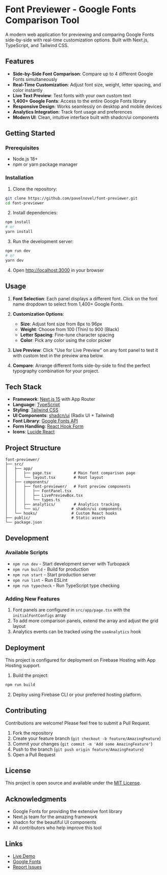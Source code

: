 # Font Previewer - Google Fonts Comparison Tool

A modern web application for previewing and comparing Google Fonts side-by-side with real-time customization options. Built with Next.js, TypeScript, and Tailwind CSS.

## Features

- **Side-by-Side Font Comparison**: Compare up to 4 different Google Fonts simultaneously
- **Real-Time Customization**: Adjust font size, weight, letter spacing, and color instantly
- **Live Text Preview**: Test fonts with your own custom text
- **1,400+ Google Fonts**: Access to the entire Google Fonts library
- **Responsive Design**: Works seamlessly on desktop and mobile devices
- **Analytics Integration**: Track font usage and preferences
- **Modern UI**: Clean, intuitive interface built with shadcn/ui components

## Getting Started

### Prerequisites

- Node.js 18+ 
- npm or yarn package manager

### Installation

1. Clone the repository:
```bash
git clone https://github.com/pavelnovel/font-previewer.git
cd font-previewer
```

2. Install dependencies:
```bash
npm install
# or
yarn install
```

3. Run the development server:
```bash
npm run dev
# or
yarn dev
```

4. Open [http://localhost:3000](http://localhost:3000) in your browser

## Usage

1. **Font Selection**: Each panel displays a different font. Click on the font name dropdown to select from 1,400+ Google Fonts.

2. **Customization Options**:
   - **Size**: Adjust font size from 8px to 96px
   - **Weight**: Choose from 100 (Thin) to 900 (Black)
   - **Letter Spacing**: Fine-tune character spacing
   - **Color**: Pick any color using the color picker

3. **Live Preview**: Click "Use for Live Preview" on any font panel to test it with custom text in the preview area below.

4. **Compare**: Arrange different fonts side-by-side to find the perfect typography combination for your project.

## Tech Stack

- **Framework**: [Next.js 15](https://nextjs.org/) with App Router
- **Language**: [TypeScript](https://www.typescriptlang.org/)
- **Styling**: [Tailwind CSS](https://tailwindcss.com/)
- **UI Components**: [shadcn/ui](https://ui.shadcn.com/) (Radix UI + Tailwind)
- **Font Library**: [Google Fonts API](https://fonts.google.com/)
- **Form Handling**: [React Hook Form](https://react-hook-form.com/)
- **Icons**: [Lucide React](https://lucide.dev/)

## Project Structure

```
font-previewer/
├── src/
│   ├── app/
│   │   ├── page.tsx          # Main font comparison page
│   │   └── layout.tsx        # Root layout
│   ├── components/
│   │   ├── font-previewer/   # Font preview components
│   │   │   ├── FontPanel.tsx
│   │   │   ├── LivePreviewBox.tsx
│   │   │   └── types.ts
│   │   ├── analytics/        # Analytics tracking
│   │   └── ui/              # shadcn/ui components
│   └── hooks/               # Custom React hooks
├── public/                  # Static assets
└── package.json
```

## Development

### Available Scripts

- `npm run dev` - Start development server with Turbopack
- `npm run build` - Build for production
- `npm run start` - Start production server
- `npm run lint` - Run ESLint
- `npm run typecheck` - Run TypeScript type checking

### Adding New Features

1. Font panels are configured in `src/app/page.tsx` with the `initialFontConfigs` array
2. To add more comparison panels, extend the array and adjust the grid layout
3. Analytics events can be tracked using the `useAnalytics` hook

## Deployment

This project is configured for deployment on Firebase Hosting with App Hosting support.

1. Build the project:
```bash
npm run build
```

2. Deploy using Firebase CLI or your preferred hosting platform.

## Contributing

Contributions are welcome! Please feel free to submit a Pull Request.

1. Fork the repository
2. Create your feature branch (`git checkout -b feature/AmazingFeature`)
3. Commit your changes (`git commit -m 'Add some AmazingFeature'`)
4. Push to the branch (`git push origin feature/AmazingFeature`)
5. Open a Pull Request

## License

This project is open source and available under the [MIT License](LICENSE).

## Acknowledgments

- Google Fonts for providing the extensive font library
- Next.js team for the amazing framework
- shadcn for the beautiful UI components
- All contributors who help improve this tool

## Links

- [Live Demo](https://your-demo-url.com)
- [Google Fonts](https://fonts.google.com)
- [Report Issues](https://github.com/pavelnovel/font-previewer/issues)
